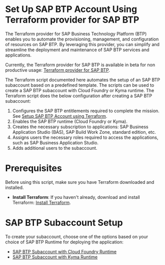 # Set Up SAP BTP Account Using Terraform provider for SAP BTP

The Terraform provider for SAP Business Technology Platform (BTP) enables you to automate the provisioning, management, and configuration of resources on SAP BTP. By leveraging this provider, you can simplify and streamline the deployment and maintenance of SAP BTP services and applications.

Currently, the Terraform provider for SAP BTP is available in beta for non productive usage: [Terraform provider for SAP BTP](https://registry.terraform.io/providers/SAP/btp/latest).

The Terraform script documented here automates the setup of an SAP BTP subaccount based on a predefined template. The scripts can be used to create a SAP BTP subaccount with Cloud Foundry or Kyma runtime. The Terraform script does the below configuration after creating a SAP BTP subaccount:

1. Configures the SAP BTP entitlements required to complete the mission. See [Setup SAP BTP Account using Terraform](https://github.com/SAP-samples/btp-terraform-samples/blob/main/released/discovery_center/mission_4327/step1/README.md#entitlements-).
2. Enables the SAP BTP runtime (Cloud Foundry or Kyma).
3. Creates the necessary subscription to applications: SAP Business Application Studio (BAS), SAP Build Work Zone, standard edition, etc.
4. Assigns users the necessary roles required to access the applications, such as SAP Business Application Studio.
5. Adds additional users to the subaccount.

# Prerequisites

Before using this script, make sure you have Terraform downloaded and installed.

- **Install Terraform**: If you haven't already, download and install Terraform: [Install Terraform](https://www.terraform.io/downloads.html).


# SAP BTP Subaccount Setup

To create your subaccount, choose one of the options based on your choice of SAP BTP Runtime for deploying the application: 

- [SAP BTP Subaccount with Cloud Foundry Runtime](https://github.com/SAP-samples/btp-terraform-samples/blob/main/released/discovery_center/mission_4327/step2_cf/README.md)
- [SAP BTP Subaccount with Kyma Runtime](https://github.com/SAP-samples/btp-terraform-samples/blob/main/released/discovery_center/mission_4327/step2_kyma/README.md)
